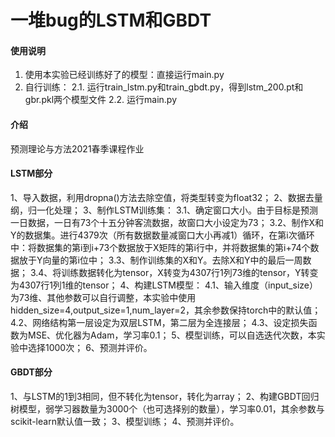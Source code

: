 # 一堆bug的LSTM和GBDT

#### 使用说明

1. 使用本实验已经训练好了的模型：直接运行main.py
2. 自行训练：
2.1. 运行train_lstm.py和train_gbdt.py，得到lstm_200.pt和gbr.pkl两个模型文件
2.2. 运行main.py

#### 介绍

预测理论与方法2021春季课程作业

#### LSTM部分
1、导入数据，利用dropna()方法去除空值，将类型转变为float32；
2、数据去量纲，归一化处理；
3、制作LSTM训练集：
    3.1、确定窗口大小。由于目标是预测一日数据，一日有73个十五分钟客流数据，故窗口大小设定为73；
    3.2、制作X和Y的数据集。进行4379次（所有数据数量减窗口大小再减1）循环，在第i次循环中：将数据集的第i到i+73个数据放于X矩阵的第i行中，并将数据集的第i+74个数据放于Y向量的第i位中；
    3.3、制作训练集的X和Y。去除X和Y中的最后一周数据；
    3.4、将训练数据转化为tensor，X转变为4307行1列73维的tensor，Y转变为4307行1列1维的tensor；
4、构建LSTM模型：
    4.1、输入维度（input_size）为73维、其他参数可以自行调整，本实验中使用hidden_size=4,output_size=1,num_layer=2，其余参数保持torch中的默认值；
    4.2、网络结构第一层设定为双层LSTM，第二层为全连接层；
    4.3、设定损失函数为MSE、优化器为Adam，学习率0.1；
5、模型训练，可以自选迭代次数，本实验中选择1000次；
6、预测并评价。

#### GBDT部分
1、与LSTM的1到3相同，但不转化为tensor，转化为array；
2、构建GBDT回归树模型，弱学习器数量为3000个（也可选择别的数量），学习率0.01，其余参数与scikit-learn默认值一致；
3、模型训练；
4、预测并评价。
